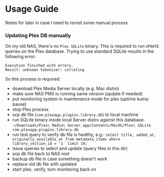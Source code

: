# Usage Guide
Notes for later in case I need to revisit some manual process

### Updating Plex DB manually
On my old NAS, there's no `Plex SQLite` binary. This is required to run `UPDATE` queries on the Plex database. Trying to use standard SQLite results in the following error:
```
Execution finished with errors.
Result: unknown tokenizer: collating
```

So this process is required:
- download Plex Media Server locally (e.g. Mac distro)
- make sure NAS PMS is running same version (update if needed)
- put monitoring system in maintenance mode for plex (uptime kuma: pause)
- stop Plex process
- scp db file (`com.plexapp.plugins.library.db`) to local machine
- run SQLite binary inside local Server distro against this database: `~/Downloads/Plex\ Media\ Server.app/Contents/MacOS/Plex\ SQLite com.plexapp.plugins.library.db`
- run test query to verify db file is healthy, e.g.: `select title, added_at, originally_available_at from metadata_items where library_section_id = '1' limit 10;`
- issue queries to select and update (query files in this dir)
- scp db file back to NAS root
- backup db file in case something doesn't work
- replace old db file with updated
- start plex, verify, turn monitoring back on
